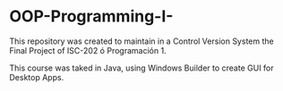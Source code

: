 # OOP-Programming-I-

This repository was created to maintain in a Control Version System the Final Project of
ISC-202 ó Programación 1. 

This course was taked in Java, using Windows Builder to create GUI for Desktop Apps.
